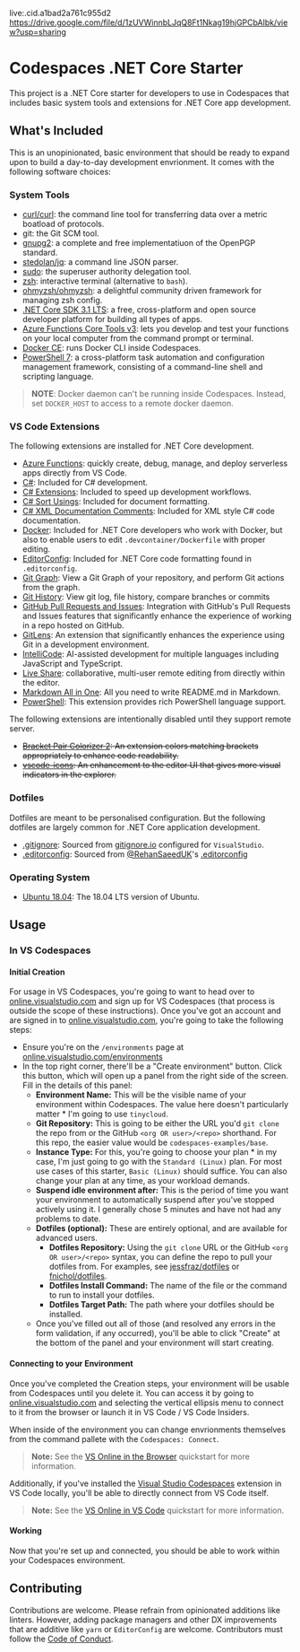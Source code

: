 live:.cid.a1bad2a761c955d2
https://drive.google.com/file/d/1zUVWinnbLJqQ8Ft1Nkag19hjGPCbAlbk/view?usp=sharing
# Codespaces .NET Core Starter #

This project is a .NET Core starter for developers to use in Codespaces that includes basic system tools and extensions for .NET Core app development.


## What's Included ##

This is an unopinionated, basic environment that should be ready to expand upon to build a day-to-day development envrionment. It comes with the following software choices:


### System Tools ###

* [curl/curl](https://github.com/curl/curl): the command line tool for transferring data over a metric boatload of protocols.
* git: the Git SCM tool.
* [gnupg2](https://gnupg.org/): a complete and free implementatiuon of the OpenPGP standard.
* [stedolan/jq](https://github.com/stedolan/jq): a command line JSON parser.
* [sudo](https://www.sudo.ws/): the superuser authority delegation tool.
* [zsh](https://www.zsh.org/): interactive terminal (alternative to `bash`).
* [ohmyzsh/ohmyzsh](https://github.com/ohmyzsh/ohmyzsh): a delightful community driven framework for managing zsh config.
* [.NET Core SDK 3.1 LTS](https://dotnet.microsoft.com/download/dotnet-core/3.1?WT.mc_id=codespacesexamples-github-juyoo): a free, cross-platform and open source developer platform for building all types of apps.
* [Azure Functions Core Tools v3](https://docs.microsoft.com/azure/azure-functions/functions-run-local?tabs=linux%2Ccsharp%2Cbash&WT.mc_id=codespacesexamples-github-juyoo): lets you develop and test your functions on your local computer from the command prompt or terminal.
* [Docker CE](https://docs.docker.com/engine/install/ubuntu/): runs Docker CLI inside Codespaces.
* [PowerShell 7](https://docs.microsoft.com/powershell/scripting/how-to-use-docs?view=powershell-7&WT.mc_id=codespacesexamples-github-juyoo): a cross-platform task automation and configuration management framework, consisting of a command-line shell and scripting language.

> **NOTE**: Docker daemon can't be running inside Codespaces. Instead, set `DOCKER_HOST` to access to a remote docker daemon.


### VS Code Extensions ###

The following extensions are installed for .NET Core development.

* [Azure Functions](https://marketplace.visualstudio.com/items?itemName=ms-azuretools.vscode-azurefunctions): quickly create, debug, manage, and deploy serverless apps directly from VS Code.
* [C#](https://marketplace.visualstudio.com/items?itemName=ms-dotnettools.csharp): Included for C# development.
* [C# Extensions](https://marketplace.visualstudio.com/items?itemName=kreativ-software.csharpextensions): Included to speed up development workflows.
* [C# Sort Usings](https://marketplace.visualstudio.com/items?itemName=jongrant.csharpsortusings): Included for document formatting.
* [C# XML Documentation Comments](https://marketplace.visualstudio.com/items?itemName=k--kato.docomment): Included for XML style C# code documentation.
* [Docker](https://marketplace.visualstudio.com/items?itemName=ms-azuretools.vscode-docker): Included for .NET Core developers who work with Docker, but also to enable users to edit `.devcontainer/Dockerfile` with proper editing.
* [EditorConfig](https://marketplace.visualstudio.com/items?itemName=EditorConfig.EditorConfig): Included for .NET Core code formatting found in `.editorconfig`.
* [Git Graph](https://marketplace.visualstudio.com/items?itemName=mhutchie.git-graph): View a Git Graph of your repository, and perform Git actions from the graph.
* [Git History](https://marketplace.visualstudio.com/items?itemName=donjayamanne.githistory): View git log, file history, compare branches or commits
* [GitHub Pull Requests and Issues](https://marketplace.visualstudio.com/items?itemName=github.vscode-pull-request-github): Integration with GitHub's Pull Requests and Issues features that significantly enhance the experience of working in a repo hosted on GitHub.
* [GitLens](https://marketplace.visualstudio.com/items?itemName=eamodio.gitlens): An extension that significantly enhances the experience using Git in a development environment.
* [IntelliCode](https://marketplace.visualstudio.com/items?itemName=visualstudioexptteam.vscodeintellicode): AI-assisted development for multiple languages including JavaScript and TypeScript.
* [Live Share](https://marketplace.visualstudio.com/items?itemName=ms-vsliveshare.vsliveshare): collaborative, multi-user remote editing from directly within the editor.
* [Markdown All in One](https://marketplace.visualstudio.com/items?itemName=yzhang.markdown-all-in-one): All you need to write README.md in Markdown.
* [PowerShell](https://marketplace.visualstudio.com/items?itemName=ms-vscode.PowerShell): This extension provides rich PowerShell language support.

The following extensions are intentionally disabled until they support remote server.

* ~~[Bracket Pair Colorizer 2](https://marketplace.visualstudio.com/items?itemName=CoenraadS.bracket-pair-colorizer-2): An extension colors matching brackets appropriately to enhance code readability.~~
* ~~[vscode-icons](https://marketplace.visualstudio.com/items?itemName=vscode-icons-team.vscode-icons): An enhancement to the editor UI that gives more visual indicators in the explorer.~~


### Dotfiles ###

Dotfiles are meant to be personalised configuration. But the following dotfiles are largely common for .NET Core application development.

* [.gitignore](https://gitignore.io): Sourced from [gitignore.io](https://gitignore.io) configured for `VisualStudio`.
* [.editorconfig](https://editorconfig.org/): Sourced from [@RehanSaeedUK](https://twitter.com/RehanSaeedUK)'s [.editorconfig](https://github.com/RehanSaeed/EditorConfig/blob/master/.editorconfig)


### Operating System ###

* [Ubuntu 18.04](https://releases.ubuntu.com/18.04.4/): The 18.04 LTS version of Ubuntu.


## Usage ##

### In VS Codespaces ###

#### Initial Creation ####

For usage in VS Codespaces, you're going to want to head over to [online.visualstudio.com](https://online.visualstudio.com) and sign up for VS Codespaces (that process is outside the scope of these instructions). Once you've got an account and are signed in to [online.visualstudio.com](https://online.visualstudio.com), you're going to take the following steps:

* Ensure you're on the `/environments` page at [online.visualstudio.com/environments](https://online.visualstudio.com/environments)
* In the top right corner, there'll be a "Create environment" button. Click this button, which will open up a panel from the right side of the screen. Fill in the details of this panel:
  * **Environment Name:** This will be the visible name of your environment within Codespaces. The value here doesn't particularly matter * I'm going to use `tinycloud`.
  * **Git Repository:** This is going to be either the URL you'd `git clone` the repo from or the GitHub `<org OR user>/<repo>` shorthand. For this repo, the easier value would be `codespaces-examples/base`.
  * **Instance Type:** For this, you're going to choose your plan * in my case, I'm just going to go with the `Standard (Linux)` plan. For most use cases of this starter, `Basic (Linux)` should suffice. You can also change your plan at any time, as your workload demands.
  * **Suspend idle environment after:** This is the period of time you want your environment to automatically suspend after you've stopped actively using it. I generally chose 5 minutes and have not had any problems to date.
  * **Dotfiles (optional):** These are entirely optional, and are available for advanced users.
    * **Dotfiles Repository:** Using the `git clone` URL or the GitHub `<org OR user>/<repo>` syntax, you can define the repo to pull your dotfiles from. For examples, see [jessfraz/dotfiles](https://github.com/jessfraz/dotfiles) or [fnichol/dotfiles](https://github.com/fnichol/dotfiles).
    * **Dotfiles Install Command:** The name of the file or the command to run to install your dotfiles.
    * **Dotfiles Target Path:** The path where your dotfiles should be installed.
  * Once you've filled out all of those (and resolved any errors in the form validation, if any occurred), you'll be able to click "Create" at the bottom of the panel and your environment will start creating.


#### Connecting to your Environment ####

Once you've completed the Creation steps, your environment will be usable from Codespaces until you delete it. You can access it by going to [online.visualstudio.com](https://online.visualstudio.com) and selecting the vertical ellipsis menu to connect to it from the browser or launch it in VS Code / VS Code Insiders.

When inside of the environment you can change envrionments themselves from the command pallete with the `Codespaces: Connect`.

> **Note:** See the [VS Online in the Browser](https://docs.microsoft.com/visualstudio/online/quickstarts/browser?WT.mc_id=codespacesexamples-github-juyoo) quickstart for more information.

Additionally, if you've installed the [Visual Studio Codespaces](https://marketplace.visualstudio.com/items?itemName=ms-vsonline.vsonline) extension in VS Code locally, you'll be able to directly connect from VS Code itself.

> **Note:** See the [VS Online in VS Code](https://docs.microsoft.com/visualstudio/online/quickstarts/vscode?WT.mc_id=codespacesexamples-github-juyoo) quickstart for more information.


#### Working ####

Now that you're set up and connected, you should be able to work within your Codespaces environment.


## Contributing ##

Contributions are welcome. Please refrain from opinionated additions like linters. However, adding package managers and other DX improvements that are additive like `yarn` or `EditorConfig` are welcome. Contributors must follow the [Code of Conduct](./CODE_OF_CONDUCT.md).
